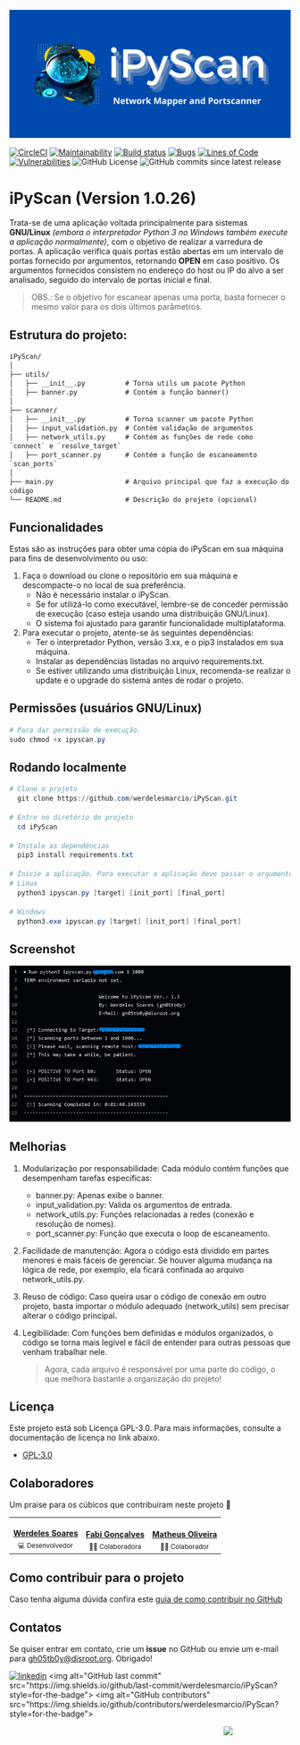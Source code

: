 ![Logo](images/iPyScan.png)

[![CircleCI](https://dl.circleci.com/status-badge/img/gh/werdelesmarcio/iPyScan/tree/main.svg?style=svg)](https://dl.circleci.com/status-badge/redirect/gh/werdelesmarcio/iPyScan/tree/main) [![Maintainability](https://api.codeclimate.com/v1/badges/925e54560e6c95a08675/maintainability)](https://codeclimate.com/github/werdelesmarcio/iPyScan/maintainability) [![Build status](https://ci.appveyor.com/api/projects/status/6136rh47g98a8cje?svg=true)](https://ci.appveyor.com/project/werdelesmarcio/ipyscan) [![Bugs](https://sonarcloud.io/api/project_badges/measure?project=werdelesmarcio_iPyScan&metric=bugs)](https://sonarcloud.io/summary/new_code?id=werdelesmarcio_iPyScan) [![Lines of Code](https://sonarcloud.io/api/project_badges/measure?project=werdelesmarcio_iPyScan&metric=ncloc)](https://sonarcloud.io/summary/new_code?id=werdelesmarcio_iPyScan) [![Vulnerabilities](https://sonarcloud.io/api/project_badges/measure?project=werdelesmarcio_iPyScan&metric=vulnerabilities)](https://sonarcloud.io/summary/new_code?id=werdelesmarcio_iPyScan) ![GitHub License](https://img.shields.io/github/license/werdelesmarcio/PyTCPScan3) ![GitHub commits since latest release](https://img.shields.io/github/commits-since/werdelesmarcio/iPyScan/latest) 

# iPyScan (Version 1.0.26)
Trata-se de uma aplicação voltada principalmente para sistemas **GNU/Linux** _(embora o interpretador Python 3 no Windows também execute a aplicação normalmente)_, com o objetivo de realizar a varredura de portas. A aplicação verifica quais portas estão abertas em um intervalo de portas fornecido por argumentos, retornando **OPEN** em caso positivo.
Os argumentos fornecidos consistem no endereço do host ou IP do alvo a ser analisado, seguido do intervalo de portas inicial e final.
   
   > OBS.: Se o objetivo for escanear apenas uma porta, basta fornecer o mesmo valor para os dois últimos parâmetros.

## Estrutura do projeto:
```
iPyScan/
│
├── utils/
│   ├── __init__.py          # Torna utils um pacote Python
│   ├── banner.py            # Contém a função banner()
│
├── scanner/
│   ├── __init__.py          # Torna scanner um pacote Python
│   ├── input_validation.py  # Contém validação de argumentos
│   ├── network_utils.py     # Contém as funções de rede como `connect` e `resolve_target`
│   ├── port_scanner.py      # Contém a função de escaneamento `scan_ports`
│
├── main.py                  # Arquivo principal que faz a execução do código
└── README.md                # Descrição do projeto (opcional)
```

## Funcionalidades
Estas são as instruções para obter uma cópia do iPyScan em sua máquina para fins de desenvolvimento ou uso:
1. Faça o download ou clone o repositório em sua máquina e descompacte-o no local de sua preferência.
   - Não é necessário instalar o iPyScan.
   - Se for utilizá-lo como executável, lembre-se de conceder permissão de execução (caso esteja usando uma distribuição GNU/Linux).
   - O sistema foi ajustado para garantir funcionalidade multiplataforma.
2. Para executar o projeto, atente-se às seguintes dependências:
   - Ter o interpretador Python, versão 3.xx, e o pip3 instalados em sua máquina.
   - Instalar as dependências listadas no arquivo requirements.txt.
   - Se estiver utilizando uma distribuição Linux, recomenda-se realizar o update e o upgrade do sistema antes de rodar o projeto.

## Permissões (usuários GNU/Linux)
```powershell
# Para dar permissão de execução.
sudo chmod +x ipyscan.py
```

## Rodando localmente
```powershell
# Clone o projeto
  git clone https://github.com/werdelesmarcio/iPyScan.git

# Entre no diretório do projeto
  cd iPyScan

# Instale as dependências
  pip3 install requirements.txt

# Inicie a aplicação. Para executar a aplicação deve passar o argumento com o host do alvo, a porta inicial e a porta final. 
# Linux
  python3 ipyscan.py [target] [init_port] [final_port]

# Windows
  python3.exe ipyscan.py [target] [init_port] [final_port]
```

## Screenshot
![Example](images/Screenshot.png)

## Melhorias
1. Modularização por responsabilidade: Cada módulo contém funções que desempenham tarefas específicas:
   - banner.py: Apenas exibe o banner.
   - input_validation.py: Valida os argumentos de entrada.
   - network_utils.py: Funções relacionadas a redes (conexão e resolução de nomes).
   - port_scanner.py: Função que executa o loop de escaneamento.
2. Facilidade de manutenção: Agora o código está dividido em partes menores e mais fáceis de gerenciar. Se houver alguma mudança na lógica de rede, por exemplo, ela ficará confinada ao arquivo network_utils.py.
3. Reuso de código: Caso queira usar o código de conexão em outro projeto, basta importar o módulo adequado (network_utils) sem precisar alterar o código principal.
4. Legibilidade: Com funções bem definidas e módulos organizados, o código se torna mais legível e fácil de entender para outras pessoas que venham trabalhar nele.
   
   > Agora, cada arquivo é responsável por uma parte do código, o que melhora bastante a organização do projeto!

## Licença
Este projeto está sob Licença GPL-3.0. Para mais informações, consulte a documentação de licença no link abaixo.
   - [GPL-3.0](https://choosealicense.com/licenses/gpl-3.0/)

## Colaboradores
Um praise para os cúbicos que contribuíram neste projeto 👏
<div align=center>
<table border="0px">
  <tr>
    <td align="center"><a href="https://github.com/werdelesmarcio"><img style="border-radius: 50%;" src="https://avatars.githubusercontent.com/u/36682515?v=4" width="100px;" alt=""/><br /><b>Werdeles Soares</b></a><br /><sub>💻 Desenvolvedor</sub></td>
    <td align="center"><a href="https://github.com/fabi-goncalves"><img style="border-radius: 50%;" src="https://avatars.githubusercontent.com/u/186219541?v=4" width="100px;" alt=""/><br /><b>Fabi Gonçalves</b></a><br /><sub>👨‍💻 Colaboradora</sub></td>    
    <td align="center"><a href="https://github.com/matholiveira91"><img style="border-radius: 50%;" src="https://avatars.githubusercontent.com/u/37408291?v=4" width="100px;" alt=""/><br /><b>Matheus Oliveira</b></a><br /><sub>👨‍💻 Colaborador</sub></td>
  </tr>
</table>
</div>

## Como contribuir para o projeto
Caso tenha alguma dúvida confira este [guia de como contribuir no GitHub](./CONTRIBUTING.md)

## Contatos
Se quiser entrar em contato, crie um **issue** no GitHub ou envie um e-mail para gh05tb0y@disroot.org. Obrigado!

[![linkedin](https://img.shields.io/badge/linkedin-0A66C2?style=for-the-badge&logo=linkedin&logoColor=white)](<[https://www.linkedin.com/](https://www.linkedin.com/in/werdeles-soares/)>)
<img alt="GitHub last commit" src="https://img.shields.io/github/last-commit/werdelesmarcio/iPyScan?style=for-the-badge"> <img alt="GitHub contributors" src="https://img.shields.io/github/contributors/werdelesmarcio/iPyScan?style=for-the-badge">

<img src = "https://static.wikia.nocookie.net/lpunb/images/b/b1/Logo_Python.png/revision/latest?cb=20130301171443)?raw=true" width =120 align="Right">
